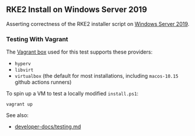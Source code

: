 RKE2 Install on Windows Server 2019
---

Asserting correctness of the RKE2 installer script on [Windows Server 2019](https://docs.microsoft.com/en-us/windows-server/get-started/whats-new-in-windows-server-2019).

### Testing With Vagrant

The [Vagrant box](https://app.vagrantup.com/jborean93/boxes/WindowsServer2019) used for this test supports these providers:
- `hyperv`
- `libvirt`
- `virtualbox` (the default for most installations, including `macos-10.15` github actions runners)

To spin up a VM to test a locally modified `install.ps1`:
```shell
vagrant up
```

See also:
- [developer-docs/testing.md](../../../../developer-docs/testing.md#environment-variables)
